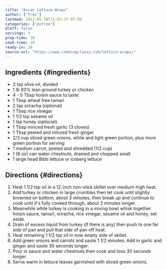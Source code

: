 ```yaml
---
title: "Asian Lettuce Wraps"
author: ["Trev"]
lastmod: 2022-05-30T11:03:37-07:00
categories: ["entree"]
draft: false
servings: 4
prep-time: 10
cook-time: 10
ready-in: 20
source-url: "https://www.cookingclassy.com/lettuce-wraps/"
---
```


## Ingredients {#ingredients}

-   3 tsp olive oil, divided
-   1 lb 93% lean ground turkey or chicken
-   4 - 5 Tbsp hoisin sauce to taste
-   1 Tbsp wheat free tamari
-   2 tsp sriracha (optional)
-   1 Tbsp rice vinegar
-   1 1/2 tsp sesame oil
-   1 tsp honey (optional)
-   1 Tbsp minced fresh garlic (3 cloves)
-   1 Tbsp peeled and minced fresh ginger
-   2/3 cup sliced green onions, white and light green portion, plus more green portion for serving
-   1 medium carrot, peeled and shredded (1/2 cup)
-   1 (8 oz) can water chestnuts, drained and chopped small
-   1 large head Bibb lettuce or iceberg lettuce


## Directions {#directions}

1.  Heat 1 1/2 tsp oil in a 12-inch non-stick skillet over medium-high heat.
2.  Add turkey or chicken in large crumbles then let cook until slightly browned on bottom, about 3 minutes, then break up and continue to cook until it's fully cooked through, about 3 minutes longer.
3.  Meanwhile while turkey is cooking in a mixing bowl whisk together hoisin sauce, tamari, sriracha, rice vinegar, sesame oil and honey, set aside.
4.  Drain of excess liquid from turkey (if there is any) then push to one far side of pan and pull that side of pan off heat.
5.  Heat remaining 1 1/2 tsp oil in now empty side of skillet.
6.  Add green onions and carrots and saute 1 1/2 minutes. Add in garlic and ginger and saute 30 seconds longer.
7.  Pour in sauce and water chestnuts then cook and toss 30 seconds longer.
8.  Serve warm in lettuce leaves garnished with sliced green onions.